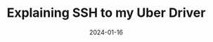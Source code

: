 ---
title: Explaining SSH to my Uber Driver
description: Jessica Wang breakdowns down what SSH is with images and easy-to-understand concepts.
url: https://dev.to/therubberduckiee/explaining-ssh-to-my-uber-driver-38a
date: 2024-01-16
rss: true
tags:
    - article
    - ssh
    - protocol
---